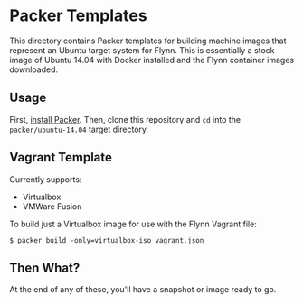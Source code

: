 # Packer Templates

This directory contains Packer templates for building machine images that
represent an Ubuntu target system for Flynn. This is essentially a stock image
of Ubuntu 14.04 with Docker installed and the Flynn container images downloaded.

## Usage

First, [install Packer](http://www.packer.io/intro/getting-started/setup.html).
Then, clone this repository and `cd` into the `packer/ubuntu-14.04` target
directory.

## Vagrant Template

Currently supports:
 * Virtualbox
 * VMWare Fusion

To build just a Virtualbox image for use with the Flynn Vagrant file:

```
$ packer build -only=virtualbox-iso vagrant.json
```

## Then What?

At the end of any of these, you'll have a snapshot or image ready to go.
